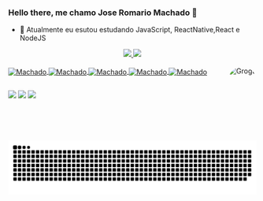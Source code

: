 ### Hello there, me chamo Jose Romario Machado 👋

- 🌱 Atualmente eu esutou estudando JavaScript, ReactNative,React e NodeJS
<div align="center">
  <a href="https://github.com/JosepH4unter">
  <img height="165em" src="https://github-readme-stats.vercel.app/api?username=JosepH4unter&show_icons=true&theme=highcontrast&include_all_commits=true&count_private=true"/>
  <img height="165em" src="https://github-readme-stats.vercel.app/api/top-langs/?username=JosepH4unter&layout=compact&langs_count=7&theme=highcontrast"/>
</div>

<div style="display: inline_block"><br>
  <img  align="center" alt="Machado" height="40" width="50" src="https://cdn.jsdelivr.net/gh/devicons/devicon/icons/mysql/mysql-original.svg"">
  <img align="center" alt="Machado" height="40" width="50" src="https://cdn.jsdelivr.net/gh/devicons/devicon/icons/javascript/javascript-original.svg">
  <img align="center" alt="Machado" height="40" width="50" src="https://cdn.jsdelivr.net/gh/devicons/devicon/icons/html5/html5-original.svg">
  <img align="center" alt="Machado" height="40" width="50" src="https://cdn.jsdelivr.net/gh/devicons/devicon/icons/css3/css3-original.svg">
  <img align="center" alt="Machado" height="70" width="80" src="https://cdn.jsdelivr.net/gh/devicons/devicon/icons/php/php-original.svg"">
  <img align="right" alt="Grogu" height="150" style="border-radius:100px;" src="https://c.tenor.com/jZTaKGhWwfYAAAAd/grogu.gif">
</div>

##

<div>
  <a href="https:https://www.instagram.com/machado_jos3/" target="_blank"><img src="https://img.shields.io/badge/-Instagram-%23E4405F?style=for-the-badge&logo=instagram&logoColor=white" target="_blank"></a>
  <a href = "mailto:machadodev03@gmail.com"><img src="https://img.shields.io/badge/-Gmail-%23333?style=for-the-badge&logo=gmail&logoColor=white" target="_blank"></a>
  <a href="https://www.linkedin.com/in/jos%C3%A9-rom%C3%A1rio-machado-neto-3764a71b9/" target="_blank"><img src="https://img.shields.io/badge/-LinkedIn-%230077B5?style=for-the-badge&logo=linkedin&logoColor=white" target="_blank"></a> 
  
  
</div>
  
  ![Snake animation](https://github.com/JosepH4unter/JosepH4unter/blob/output/github-contribution-grid-snake.svg)
